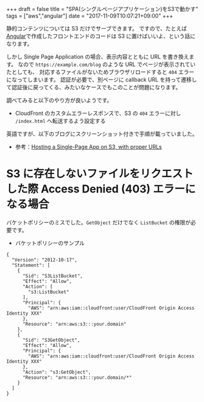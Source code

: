 +++
draft = false
title = "SPA(シングルページアプリケーション)をS3で動かす"
tags = ["aws","angular"]
date = "2017-11-09T10:07:21+09:00"
+++

静的コンテンツについては S3 だけでサーブできます。
ですので、たとえば[Angular](https://angular.io/)で作成したフロントエンドのコードは S3 に置けばいいよ、という話になります。

しかし Single Page Application の場合、表示内容とともに URL を書き換えます。
なので `https://example.com/blog` のような URL でページが表示されていたとしても、
対応するファイルがないためブラウザリロードすると `404` エラーになってしまいます。
認証が必要で、別ページに callback URL を持って遷移して認証後に戻ってくる、みたいなケースでもこのことが問題になります。

調べてみると以下のやり方が良いようです。

* CloudFront のカスタムエラーレスポンスで、S3 の `404` エラーに対し `/index.html` へ転送するよう設定する

英語ですが、以下のブログにスクリーンショット付きで手順が載っていました。

* 参考：[Hosting a Single-Page App on S3, with proper URLs](https://keita.blog/2015/11/24/hosting-a-single-page-app-on-s3-with-proper-urls/)

<!--more-->

# S3 に存在しないファイルをリクエストした際 Access Denied (403) エラーになる場合

バケットポリシーのミスでした。`GetObject` だけでなく `ListBucket` の権限が必要です。

* バケットポリシーのサンプル

```
{
  "Version": "2012-10-17",
  "Statement": [
    {
      "Sid": "S3ListBucket",
      "Effect": "Allow",
      "Action": [
        "s3:ListBucket"
      ],
      "Principal": {
        "AWS": "arn:aws:iam::cloudfront:user/CloudFront Origin Access Identity XXX"
      },
      "Resource": "arn:aws:s3:::your.domain"
    },
    {
      "Sid": "S3GetObject",
      "Effect": "Allow",
      "Principal": {
        "AWS": "arn:aws:iam::cloudfront:user/CloudFront Origin Access Identity XXX"
      },
      "Action": "s3:GetObject",
      "Resource": "arn:aws:s3:::your.domain/*"
    }
  ]
}
```
